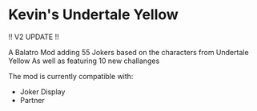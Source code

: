 # Kevin's Undertale Yellow

!! V2 UPDATE !!

A Balatro Mod adding 55 Jokers based on the characters from Undertale Yellow
As well as featuring 10 new challanges

The mod is currently compatible with:
* Joker Display
* Partner

